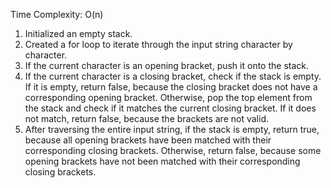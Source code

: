Time Complexity: O(n)

1. Initialized an empty stack.
2. Created a for loop to iterate through the input string character by character.
3. If the current character is an opening bracket, push it onto the stack.
4. If the current character is a closing bracket, check if the stack is empty. If it is empty, return false, because the closing bracket does not have a corresponding opening bracket. Otherwise, pop the top element from the stack and check if it matches the current closing bracket. If it does not match, return false, because the brackets are not valid.
5. After traversing the entire input string, if the stack is empty, return true, because all opening brackets have been matched with their corresponding closing brackets. Otherwise, return false, because some opening brackets have not been matched with their corresponding closing brackets.​
